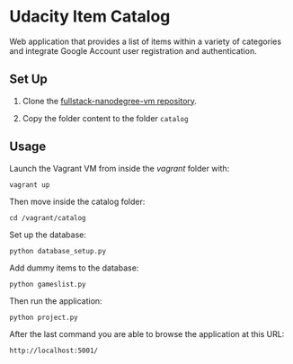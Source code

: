 # Udacity Item Catalog

Web application that provides a list of items within a variety of categories and integrate Google Account user registration and authentication. 

## Set Up

1. Clone the [fullstack-nanodegree-vm repository](https://github.com/udacity/fullstack-nanodegree-vm).

2. Copy the folder content to the folder `catalog`

## Usage

Launch the Vagrant VM from inside the *vagrant* folder with:

`vagrant up`

Then move inside the catalog folder:

`cd /vagrant/catalog`

Set up the database:

`python database_setup.py`

Add dummy items to the database:

`python gameslist.py`

Then run the application:

`python project.py`

After the last command you are able to browse the application at this URL:

`http://localhost:5001/`


